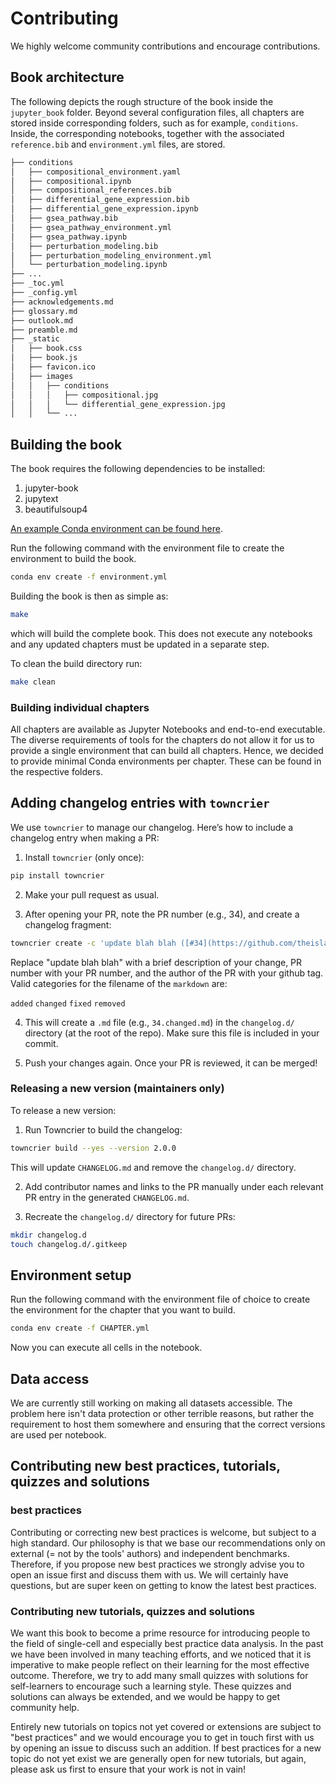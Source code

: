 # Contributing

We highly welcome community contributions and encourage contributions.

## Book architecture

The following depicts the rough structure of the book inside the `jupyter_book` folder.
Beyond several configuration files, all chapters are stored inside corresponding folders, such as for example, `conditions`.
Inside, the corresponding notebooks, together with the associated `reference.bib` and `environment.yml` files, are stored.

```bash
├── conditions
│   ├── compositional_environment.yaml
│   ├── compositional.ipynb
│   ├── compositional_references.bib
│   ├── differential_gene_expression.bib
│   ├── differential_gene_expression.ipynb
│   ├── gsea_pathway.bib
│   ├── gsea_pathway_environment.yml
│   ├── gsea_pathway.ipynb
│   ├── perturbation_modeling.bib
│   ├── perturbation_modeling_environment.yml
│   └── perturbation_modeling.ipynb
├── ...
├── _toc.yml
├── _config.yml
├── acknowledgements.md
├── glossary.md
├── outlook.md
├── preamble.md
├── _static
│   ├── book.css
│   ├── book.js
│   ├── favicon.ico
│   ├── images
│   │   ├── conditions
│   │   │   ├── compositional.jpg
│   │   │   └── differential_gene_expression.jpg
│   │   └── ...
```

## Building the book

The book requires the following dependencies to be installed:

1. jupyter-book
2. jupytext
3. beautifulsoup4

[An example Conda environment can be found here](https://github.com/theislab/single-cell-best-practices/blob/development/environment.yml).

Run the following command with the environment file to create the environment to build the book.

```bash
conda env create -f environment.yml
```

Building the book is then as simple as:

```bash
make
```

which will build the complete book. This does not execute any notebooks and any updated chapters must be updated in a separate step.

To clean the build directory run:

```bash
make clean
```

### Building individual chapters

All chapters are available as Jupyter Notebooks and end-to-end executable.
The diverse requirements of tools for the chapters do not allow it for us to provide a single environment that can build all chapters.
Hence, we decided to provide minimal Conda environments per chapter. These can be found in the respective folders.

## Adding changelog entries with `towncrier`

We use `towncrier` to manage our changelog. Here’s how to include a changelog entry when making a PR:

1. Install `towncrier` (only once):

```bash
pip install towncrier
```

2. Make your pull request as usual.

3. After opening your PR, note the PR number (e.g., 34), and create a changelog fragment:

```bash
towncrier create -c 'update blah blah ([#34](https://github.com/theislab/single-cell-best-practices/pull/34)) <sub>@seohyonkim</sub>' 34.changed.md
```

Replace "update blah blah" with a brief description of your change, PR number with your PR number, and the author of the PR with your github tag.
Valid categories for the filename of the `markdown` are:

`added`
`changed`
`fixed`
`removed`

4. This will create a `.md` file (e.g., `34.changed.md`) in the `changelog.d/` directory (at the root of the repo). Make sure this file is included in your commit.

5. Push your changes again. Once your PR is reviewed, it can be merged!

### Releasing a new version (maintainers only)

To release a new version:

1. Run Towncrier to build the changelog:

```bash
towncrier build --yes --version 2.0.0
```

This will update `CHANGELOG.md` and remove the `changelog.d/` directory.

2. Add contributor names and links to the PR manually under each relevant PR entry in the generated `CHANGELOG.md`.

3. Recreate the `changelog.d/` directory for future PRs:

```bash
mkdir changelog.d
touch changelog.d/.gitkeep
```

## Environment setup

Run the following command with the environment file of choice to create the environment for the chapter that you want to build.

```bash
conda env create -f CHAPTER.yml
```

Now you can execute all cells in the notebook.

## Data access

We are currently still working on making all datasets accessible.
The problem here isn't data protection or other terrible reasons, but rather the requirement to host them somewhere and ensuring that the correct versions are used per notebook.

## Contributing new best practices, tutorials, quizzes and solutions

### best practices

Contributing or correcting new best practices is welcome, but subject to a high standard. Our philosophy is that we base our recommendations only on external (= not by the tools' authors) and independent benchmarks. Therefore, if you propose new best practices we strongly advise you to open an issue first and discuss them with us. We will certainly have questions, but are super keen on getting to know the latest best practices.

### Contributing new tutorials, quizzes and solutions

We want this book to become a prime resource for introducing people to the field of single-cell and especially best practice data analysis. In the past we have been involved in many teaching efforts, and we noticed that it is imperative to make people reflect on their learning for the most effective outcome. Therefore, we try to add many small quizzes with solutions for self-learners to encourage such a learning style. These quizzes and solutions can always be extended, and we would be happy to get community help.

Entirely new tutorials on topics not yet covered or extensions are subject to "best practices" and we would encourage you to get in touch first with us by opening an issue to discuss such an addition. If best practices for a new topic do not yet exist we are generally open for new tutorials, but again, please ask us first to ensure that your work is not in vain!
